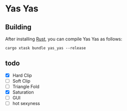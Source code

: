 # Yas Yas

## Building

After installing [Rust](https://rustup.rs/), you can compile Yas Yas as follows:

```shell
cargo xtask bundle yas_yas --release
```

## todo

- [x] Hard Clip
- [ ] Soft Clip
- [ ] Triangle Fold
- [x] Saturation
- [ ] GUI
- [ ] hot sexyness